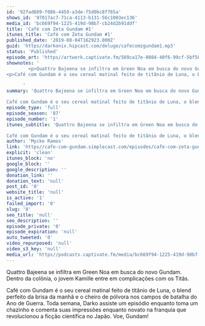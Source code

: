 ```yaml
---
id: '92fad609-f086-4459-a3de-f5d0bc8f765a'
shows_id: '97017ac7-71ca-4113-b131-56c1003ec136'
media_id: 'bc669f94-1225-419d-98b7-cb24d2b91ddf'
title: 'Café com Zeta Gundam #1'
itunes_title: 'Café com Zeta Gundam #1'
published_date: '2019-08-04T162923.000Z'
guid: 'https//darkonix.hipcast.com/deluge/cafecomzgundam1.mp3'
status: 'Published'
episode_art: 'https//artwork.captivate.fm/569ca17e-0084-40f6-99cf-5bf50ae5d69b/1005-itunes-1582369201.jpg'
shownotes: '
        <p>Quattro Bajeena se infiltra em Green Noa em busca do novo Gundam. Dentro da colônia, o jovem Kamille entre em complicações com os Titãs.</p>
<p>Café com Gundam é o seu cereal matinal feito de titânio de Luna, o blend perfeito da brisa da manhã e o cheiro de pólvora nos campos de batalha do Ano de Guerra. Toda semana, Darko assiste um episódio enquanto toma um chazinho e comenta suas impressões enquanto novato na franquia que revolucionou a ficção científica no Japão. Voe, Gundam!</p>

      '
summary: 'Quattro Bajeena se infiltra em Green Noa em busca do novo Gundam. Dentro da colônia, o jovem Kamille entre em complicações com os Titãs.

Café com Gundam é o seu cereal matinal feito de titânio de Luna, o blend perfeito da brisa da manhã e o cheiro de pólvora nos campos de batalha do Ano de Guerra. Toda semana, Darko assiste um episódio enquanto toma um chazinho e comenta suas impressões enquanto novato na franquia que revolucionou a ficção científica no Japão. Voe, Gundam!'
episode_type: 'full'
episode_season: '87'
episode_number: '1'
itunes_subtitle: 'Quattro Bajeena se infiltra em Green Noa em busca do novo Gundam. Dentro da colônia, o jovem Kamille entre em complicações com os Titãs.

Café com Gundam é o seu cereal matinal feito de titânio de Luna, o blend perfeito da brisa da manhã e o cheiro de pólvora nos campos de batalha do Ano de Guerra. Toda semana, Darko assiste um episódio enquanto toma um chazinho e comenta suas impressões enquanto novato na franquia que revolucionou a ficção científica no Japão. Voe, Gundam!'
author: 'Mycke Ramos'
link: 'https//cafe-com-gundam.simplecast.com/episodes/cafe-com-zeta-gundam-1-ffT1jmL8'
explicit: 'clean'
itunes_block: 'no'
google_block: ''
google_description: ''
donation_link: ''
donation_text: 'null'
post_id: '0'
website_title: 'null'
is_active: '1'
failed_import: '0'
slug: '0'
seo_title: 'null'
seo_description: ''
episode_private: '0'
episode_expiration: 'null'
auto_tweeted: '0'
video_repurposed: 'null'
video_s3_key: 'null'
media_url: 'https//podcasts.captivate.fm/media/bc669f94-1225-419d-98b7-cb24d2b91ddf/cafecomzgundam1_tc.mp3'
---
```

Quattro Bajeena se infiltra em Green Noa em busca do novo Gundam. Dentro da colônia, o jovem Kamille entre em complicações com os Titãs.

Café com Gundam é o seu cereal matinal feito de titânio de Luna, o blend perfeito da brisa da manhã e o cheiro de pólvora nos campos de batalha do Ano de Guerra. Toda semana, Darko assiste um episódio enquanto toma um chazinho e comenta suas impressões enquanto novato na franquia que revolucionou a ficção científica no Japão. Voe, Gundam!